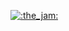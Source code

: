 <!--

<a href="https://maanex.me/">
  <img src="https://github-readme-stats.vercel.app/api?username=Maanex&show_icons=true" />
</a>
<br>
<br>
<details>
  <summary>More</summary>
  <br>
  <a href="https://maanex.me/">
    <img align="left" src="https://github-readme-stats.vercel.app/api/top-langs/?username=Maanex&layout=compact" />
  </a>
</details>

## Hi :wave:

<details>
  <summary><h3>My Projects</h3></summary>

#### [FreeStuff Discord Bot](https://github.com/FreeStuffBot/discord)
A discord bot that shares games with 100% discount. Trusted by thousands of servers and millions of users.

#### [Lofi Radio](https://github.com/Maanex/lofi-radio)
A minimalist radio player made on one evening using VueJS and Electron.

#### [TudeBot 4](https://github.com/Maanex/tudebot4)
An all-in-one Discord bot. Auto moderation, fun commands and literally everything else I needed.

</details>
<details>
  <summary><h3 style="display:inline">Web Development</h3></summary>

#### [FreeStuff Bot Website](https://github.com/FreeStuffBot/website)
A website for my other project, FreeStuff Bot. Made using NuxtJS. [freestuffbot.xyz](https://)

#### [Personal Website](https://github.com/Maanex/maanex.me)
My personal website. Made with NuxtJS too. [maanex.me](https://https://maanex.me)

#### [Burning Knight Wiki](https://github.com/RexcellentGames/BkWiki)
An all-in-one Discord bot. Auto moderation, fun commands and literally everything else I needed. [wiki.burningknight.net](https://wiki.burningknight.net)

</details>

-->

<!-- yo -->
[![:the_jam:](https://cdn.discordapp.com/emojis/745354525958996138.gif?v=1)](https://github.com/Maanex/Maanex/blob/master/list.md)
